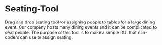 # Seating-Tool
Drag and drop seating tool for assigning people to tables for a large dining event.
Our company hosts many dining events and it can be complicated to seat people. The purpose of this tool is to make a simple GUI that non-coders can use to assign seating.

